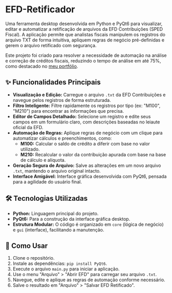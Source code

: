 # EFD-Retificador

Uma ferramenta desktop desenvolvida em Python e PyQt6 para visualizar, editar e automatizar a retificação de arquivos da EFD Contribuições (SPED Fiscal). A aplicação permite que analistas fiscais manipulem os registros do arquivo TXT de forma intuitiva, apliquem regras de negócio pré-definidas e gerem o arquivo retificado com segurança.

Este projeto foi criado para resolver a necessidade de automação na análise e correção de créditos fiscais, reduzindo o tempo de análise em até 75%, como destacado no [meu portfólio](https://lontrasep1914.github.io/).

## ✨ Funcionalidades Principais

* **Visualização e Edição:** Carregue o arquivo `.txt` da EFD Contribuições e navegue pelos registros de forma estruturada.
* **Filtro Inteligente:** Filtre rapidamente os registros por tipo (ex: "M100", "M210") para encontrar as informações que precisa.
* **Editor de Campos Detalhado:** Selecione um registro e edite seus campos em um formulário claro, com descrições baseadas no leiaute oficial da EFD.
* **Automação de Regras:** Aplique regras de negócio com um clique para automatizar cálculos e preenchimentos, como:
    * **M100:** Calcular o saldo de crédito a diferir com base no valor utilizado.
    * **M210:** Recalcular o valor da contribuição apurada com base na base de cálculo e alíquota.
* **Geração Segura de Arquivo:** Salve as alterações em um novo arquivo `.txt`, mantendo o arquivo original intacto.
* **Interface Amigável:** Interface gráfica desenvolvida com PyQt6, pensada para a agilidade do usuário final.

## 🛠️ Tecnologias Utilizadas

* **Python:** Linguagem principal do projeto.
* **PyQt6:** Para a construção da interface gráfica desktop.
* **Estrutura Modular:** O código é organizado em `core` (lógica de negócio) e `gui` (interface), facilitando a manutenção.

## 🚀 Como Usar

1.  Clone o repositório.
2.  Instale as dependências: `pip install PyQt6`.
3.  Execute o arquivo `main.py` para iniciar a aplicação.
4.  Use o menu "Arquivo" > "Abrir EFD" para carregar seu arquivo `.txt`.
5.  Navegue, edite e aplique as regras de automação conforme necessário.
6.  Salve o resultado em "Arquivo" > "Salvar EFD Retificado".
